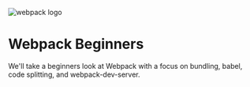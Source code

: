 ![webpack logo](https://camo.githubusercontent.com/f1d103872f836f33dbff7a74ed819004f792a4ad/687474703a2f2f7765627061636b2e6769746875622e696f2f6173736574732f6c6f676f2e706e67)
# Webpack Beginners
We'll take a beginners look at Webpack with a focus on bundling, babel, code splitting, and webpack-dev-server.
